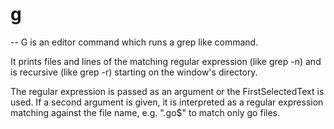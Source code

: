 # g
--
G is an editor command which runs a grep like command.

It prints files and lines of the matching regular expression (like grep -n) and
is recursive (like grep -r) starting on the window's directory.

The regular expression is passed as an argument or the FirstSelectedText is
used. If a second argument is given, it is interpreted as a regular expression
matching against the file name, e.g. "\.go$" to match only go files.
